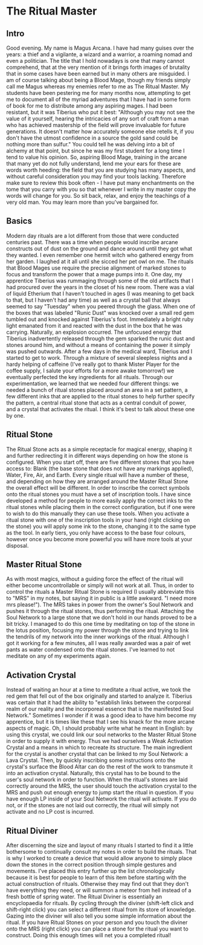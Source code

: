 # The Ritual Master

## Intro

Good evening. My name is Magus Arcana. I have had many guises over the years: a thief and a vigilante, a wizard and a warrior, a roaming nomad and even a politician. The title that I hold nowadays is one that many cannot comprehend, that at the very mention of it brings forth images of brutality that in some cases have been earned but in many others are misguided. I am of course talking about being a Blood Mage, though my friends simply call me Magus whereas my enemies refer to me as The Ritual Master.
My students have been pestering me for many months now, attempting to get me to document all of the myriad adventures that I have had in some form of book for me to distribute among any aspiring mages. I had been resistant, but it was Tiberius who put it best: "Although you may not see the value of it yourself, hearing the intricacies of any sort of craft from a man who has achieved mastership of the field will prove invaluable for future generations. It doesn't matter how accurately someone else retells it, if you don't have the utmost confidence in a source the gold sand could be nothing more than sulfur." You could tell he was delving into a bit of alchemy at that point, but since he was my first student for a long time I tend to value his opinion.
So, aspiring Blood Mage, training in the arcane that many yet do not fully understand, lend me your ears for these are words worth heeding: the field that you are studying has many aspects, and without careful consideration you may find your tools lacking. Therefore make sure to review this book often - I have put many enchantments on the tome that you carry with you so that whenever I write in my master copy the words will change for you.
So sit back, relax, and enjoy the teachings of a very old man. You may learn more than you've bargained for.

## Basics

Modern day rituals are a lot different from those that were conducted centuries past. There was a time when people would inscribe arcane constructs out of dust on the ground and dance around until they got what they wanted. I even remember one hermit witch who gathered energy from her garden. I laughed at it all until she sicced her pet owl on me.
The rituals that Blood Mages use require the precise alignment of marked stones to focus and transform the power that a mage pumps into it. One day, my apprentice Tiberius was rummaging through some of the old artifacts that I had procured over the years in the closet of his new room. There was a vial of liquid Etherium that I haven't touched in ages (I was meaning to get back to that, but I haven't had any time) as well as a crystal ball that always seemed to say "Tuesday" when you peered through the glass. When one of the boxes that was labeled "Runic Dust" was knocked over a small red gem tumbled out and knocked against Tiberius's foot. Immediately a bright ruby light emanated from it and reacted with the dust in the box that he was carrying.
Naturally, an explosion occurred.  The unfocused energy that Tiberius inadvertently released through the gem sparked the runic dust and stones around him, and without a means of containing the power it simply was pushed outwards. After a few days in the medical ward, Tiberius and I started to get to work.
Through a mixture of several sleepless nights and a hardy helping of caffeine (I've really got to thank Mister Player for the coffee supply, I salute your efforts for a more awake tomorrow!) we eventually perfected the key ingredients for all rituals.
Through our experimentation, we learned that we needed four different things: we needed a bunch of ritual stones placed around an area in a set pattern, a few different inks that are applied to the ritual stones to help further specify the pattern, a central ritual stone that acts as a central conduit of power, and a crystal that activates the ritual. I think it's best to talk about these one by one.

## Ritual Stone

The Ritual Stone acts as a simple receptacle for magical energy, shaping it and further redirecting it in different ways depending on how the stone is configured. When you start off, there are five different stones that you have access to: Blank (the base stone that does not have any markings applied), Water, Fire, Air, and Earth. Every single ritual will have a number of these, and depending on how they are arranged around the Master Ritual Stone the overall effect will be different.
In order to inscribe the correct symbols onto the ritual stones you must have a set of inscription tools. I have since developed a method for people to more easily apply the correct inks to the ritual stones while placing them in the correct configuration, but if one were to wish to do this manually they can use these tools. When you activate a ritual stone with one of the inscription tools in your hand (right clicking on the stone) you will apply some ink to the stone, changing it to the same type as the tool. In early tiers, you only have access to the base four colours, however once you become more powerful you will have more tools at your disposal.

## Master Ritual Stone

As with most magics, without a guiding force the effect of the ritual will either become uncontrollable or simply will not work at all. Thus, in order to control the rituals a Master Ritual Stone is required (I usually abbreviate this to "MRS" in my notes, but saying it in public is a little awkward. "I need more mrs please!"). The MRS takes in power from the owner's Soul Network and pushes it through the ritual stones, thus performing the ritual.
Attaching the Soul Network to a large stone that we don't hold in our hands proved to be a bit tricky. I managed to do this one time by meditating on top of the stone in the lotus position, focusing my power through the stone and trying to link the tendrils of my network into the inner workings of the ritual. Although I got it working for a few minutes, all I was really awarded was a pair of wet pants as water condensed onto the ritual stones. I've learned to not meditate on any of my experiments again.

## Activation Crystal

Instead of waiting an hour at a time to meditate a ritual active, we took the red gem that fell out of the box originally and started to analyze it. Tiberius was certain that it had the ability to "establish links between the corporeal realm of our reality and the incorporeal essence that is the manifested Soul Network." Sometimes I wonder if it was a good idea to have him become my apprentice, but it is times like these that I see his knack for the more arcane aspects of magic. Oh, I should probably write what he meant in English: by using this crystal, we could link our soul networks to the Master Ritual Stone in order to supply it with energy.
Thus we had ourselves a Weak Activation Crystal and a means in which to recreate its structure. The main ingredient for the crystal is another crystal that can be linked to my Soul Network: a Lava Crystal. Then, by quickly inscribing some instructions onto the crystal's surface the Blood Altar can do the rest of the work to transmute it into an activation crystal. Naturally, this crystal has to be bound to the user's soul network in order to function. When the ritual's stones are laid correctly around the MRS, the user should touch the activation crystal to the MRS and push out enough energy to jump start the ritual in question. If you have enough LP inside of your Soul Network the ritual will activate. If you do not, or if the stones are not laid out correctly, the ritual will simply not activate and no LP cost is incurred.

## Ritual Diviner

After discerning the size and layout of many rituals I started to find it a little bothersome to continually consult my notes in order to build the rituals. That is why I worked to create a device that would allow anyone to simply place down the stones in the correct position through simple gestures and movements. I've placed this entry further up the list chronologically because it is best for people to learn of this item before starting with the actual construction of rituals. Otherwise they may find out that they don't have everything they need, or will summon a meteor from hell instead of a fresh bottle of spring water.
The Ritual Diviner is essentially an encyclopaedia for rituals. By cycling through the diviner (shift-left click and shift-right click) you can select a different ritual from its store of knowledge. Gazing into the diviner will also tell you some simple information about the ritual. If you have Ritual Stones on your person and you touch the diviner onto the MRS (right click) you can place a stone for the ritual you want to construct. Doing this enough times will net you a completed ritual!
